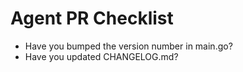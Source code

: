 # Agent PR Checklist

- Have you bumped the version number in main.go?
- Have you updated CHANGELOG.md?
